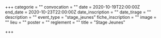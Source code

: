 +++
categorie = ""
convocation = ""
date = 2020-10-19T22:00:00Z
end_date = 2020-10-23T22:00:00Z
date_inscription = ""
date_tirage = ""
description = ""
event_type = "stage_jeunes"
fiche_inscription = ""
image = ""
lieu = ""
poster = ""
reglement = ""
title = "Stage Jeunes"

+++
